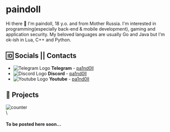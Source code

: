 # paindoll
Hi there 👋 I'm paindoll, 18 y.o. and from Mother Russia. I'm interested in programming(especially back-end & mobile development), gaming and application security. My beloved languages are usually Go and Java but I'm ok-ish in Lua, C++ and Python.

## 🆔 Socials || Contacts
- ![Telegram Logo](https://i.imgur.com/ctOU4ou.png) __Telegram__ - [pa1nd0ll](https://t.me/pa1nd0ll)
- ![Discord Logo](https://i.imgur.com/yX18nSF.png) __Discord__ - [pa1nd0ll](discordapp.com/users/971831707613417593)
- ![Youtube Logo](https://youtube.com/favicon.ico) __Youtube__ - [pa1nd0ll](https://www.youtube.com/@pa1nd0ll)

## 🧢 Projects
![counter](https://count.getloli.com/get/@:paindoll?theme=gelbooru)\
\
#### To be posted here soon...
